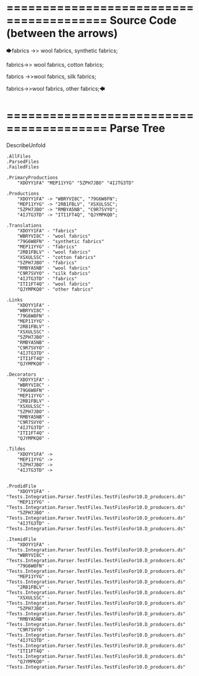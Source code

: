 ========================================
Source Code (between the arrows)
========================================

🡆fabrics ->> wool fabrics,
	synthetic fabrics;

fabrics->> wool fabrics,
	cotton fabrics;

fabrics ->>wool fabrics,
	silk fabrics;

fabrics->>wool fabrics,
	other fabrics;🡄

========================================
Parse Tree
========================================
DescribeUnfold

    .AllFiles
    .ParsedFiles
    .FailedFiles

    .PrimaryProductions
        "XDOYY1FA" "MEP11YYG" "5ZPH7JBO" "4IJTG3TD" 

    .Productions
        "XDOYY1FA" -> "WBRYVI8C", "79G6W8FN";
        "MEP11YYG" -> "2RB1FBLV", "XSXULSSC";
        "5ZPH7JBO" -> "RMBYA5NB", "C9R7SVYO";
        "4IJTG3TD" -> "ITI1FT4Q", "QJYMPKQ0";

    .Translations
        "XDOYY1FA" - "fabrics"
        "WBRYVI8C" - "wool fabrics"
        "79G6W8FN" - "synthetic fabrics"
        "MEP11YYG" - "fabrics"
        "2RB1FBLV" - "wool fabrics"
        "XSXULSSC" - "cotton fabrics"
        "5ZPH7JBO" - "fabrics"
        "RMBYA5NB" - "wool fabrics"
        "C9R7SVYO" - "silk fabrics"
        "4IJTG3TD" - "fabrics"
        "ITI1FT4Q" - "wool fabrics"
        "QJYMPKQ0" - "other fabrics"

    .Links
        "XDOYY1FA" - 
        "WBRYVI8C" - 
        "79G6W8FN" - 
        "MEP11YYG" - 
        "2RB1FBLV" - 
        "XSXULSSC" - 
        "5ZPH7JBO" - 
        "RMBYA5NB" - 
        "C9R7SVYO" - 
        "4IJTG3TD" - 
        "ITI1FT4Q" - 
        "QJYMPKQ0" - 

    .Decorators
        "XDOYY1FA" - 
        "WBRYVI8C" - 
        "79G6W8FN" - 
        "MEP11YYG" - 
        "2RB1FBLV" - 
        "XSXULSSC" - 
        "5ZPH7JBO" - 
        "RMBYA5NB" - 
        "C9R7SVYO" - 
        "4IJTG3TD" - 
        "ITI1FT4Q" - 
        "QJYMPKQ0" - 

    .Tildes
        "XDOYY1FA" -> 
        "MEP11YYG" -> 
        "5ZPH7JBO" -> 
        "4IJTG3TD" -> 


    .ProdidFile
        "XDOYY1FA" - "Tests.Integration.Parser.TestFiles.TestFilesFor10.D_producers.ds"
        "MEP11YYG" - "Tests.Integration.Parser.TestFiles.TestFilesFor10.D_producers.ds"
        "5ZPH7JBO" - "Tests.Integration.Parser.TestFiles.TestFilesFor10.D_producers.ds"
        "4IJTG3TD" - "Tests.Integration.Parser.TestFiles.TestFilesFor10.D_producers.ds"

    .ItemidFile
        "XDOYY1FA" - "Tests.Integration.Parser.TestFiles.TestFilesFor10.D_producers.ds"
        "WBRYVI8C" - "Tests.Integration.Parser.TestFiles.TestFilesFor10.D_producers.ds"
        "79G6W8FN" - "Tests.Integration.Parser.TestFiles.TestFilesFor10.D_producers.ds"
        "MEP11YYG" - "Tests.Integration.Parser.TestFiles.TestFilesFor10.D_producers.ds"
        "2RB1FBLV" - "Tests.Integration.Parser.TestFiles.TestFilesFor10.D_producers.ds"
        "XSXULSSC" - "Tests.Integration.Parser.TestFiles.TestFilesFor10.D_producers.ds"
        "5ZPH7JBO" - "Tests.Integration.Parser.TestFiles.TestFilesFor10.D_producers.ds"
        "RMBYA5NB" - "Tests.Integration.Parser.TestFiles.TestFilesFor10.D_producers.ds"
        "C9R7SVYO" - "Tests.Integration.Parser.TestFiles.TestFilesFor10.D_producers.ds"
        "4IJTG3TD" - "Tests.Integration.Parser.TestFiles.TestFilesFor10.D_producers.ds"
        "ITI1FT4Q" - "Tests.Integration.Parser.TestFiles.TestFilesFor10.D_producers.ds"
        "QJYMPKQ0" - "Tests.Integration.Parser.TestFiles.TestFilesFor10.D_producers.ds"

